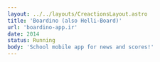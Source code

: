 ```yaml
---
layout: ../../layouts/CreactionsLayout.astro
title: 'Boardino (also Helli-Board)'
url: 'boardino-app.ir'
date: 2014
status: Running
body: 'School mobile app for news and scores!'
---
```

